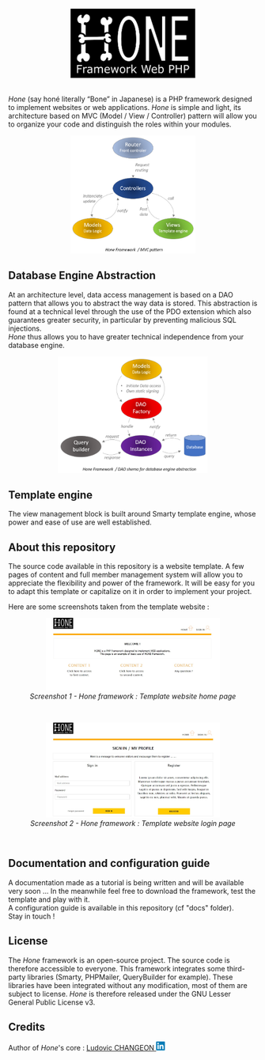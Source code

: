 <p align="center"> <img src = "./ressources/hone_logo.png"/ class="center" width=50%> </p>

<p>
<br>
<i>Hone</i> (say honé literally “Bone” in Japanese) is a PHP framework designed to implement websites or 
web applications. <i>Hone</i> is simple and light, its architecture based on MVC 
(Model / View / Controller) pattern will allow you to organize your code and 
distinguish the roles within your modules.
</p>
<p align="center"> <img src = "./ressources/hone_mvc.png"/ class="center" width=50% alt="Hone framework / MVC architecture"> </p>

## Database Engine Abstraction

<p>
At an architecture level, data access management is based on a DAO pattern that allows 
you to abstract the way data is stored. This abstraction is found at a technical level 
through the use of the PDO extension which also guarantees greater security, in particular 
by preventing malicious SQL injections. <br>
<i>Hone</i> thus allows you to have greater technical independence from your database engine.
</p>

<p align="center"> <img src = "./ressources/hone_dao.png"/ class="center" width=60% alt="Hone framework / DAO pattern"> </p>

## Template engine

<p>
The view management block is built around Smarty template engine, whose power and 
ease of use are well established.
</p>

## About this repository

<p>The source code available in this repository is a website template. 
A few pages of content and full member management system will allow you to appreciate the 
flexibility and power of the framework. It will be easy for you to adapt this template 
or capitalize on it in order to implement your project.</p>

<p>Here are some screenshots taken from the template website :</p>

<p align="center"> 
  <img src = "./ressources/screenshot_home.jpg"/ alt="Hone framework home screenshot" width=70%><br>
  <i>Screenshot 1 - Hone framework : Template website home page</i>
</p>
<br>
<p align="center"> 
  <img src = "./ressources/screenshot_login.jpg"/ alt="Hone framework login screenshot" width=70%><br>
  <i>Screenshot 2 - Hone framework : Template website login page</i>
</p>
<br>

## Documentation and configuration guide

<p>A documentation made as a tutorial is being written and will be available very soon ...
In the meanwhile feel free to download the framework, test the template and play with it.<br>
A configuration guide is available in this repository (cf "docs" folder).<br>
Stay in touch !</p>

## License

<p>The <i>Hone</i> framework is an open-source project. The source code is therefore 
accessible to everyone. This framework integrates some third-party libraries 
(Smarty, PHPMailer, QueryBuilder for example). These libraries have been integrated 
without any modification, most of them are subject to license. 
<i>Hone</i> is therefore released under the GNU Lesser General Public License v3.</p>

## Credits

<p>
Author of <i>Hone</i>'s core : 
<a href="https://www.linkedin.com/in/ludovic-changeon-9047141b1/" target="new" rel="noopener noreferrer">
Ludovic CHANGEON <img src="./ressources/linkedin.png" width=20px alt="Ludovic CHANGEON"/></a><br>
</p>